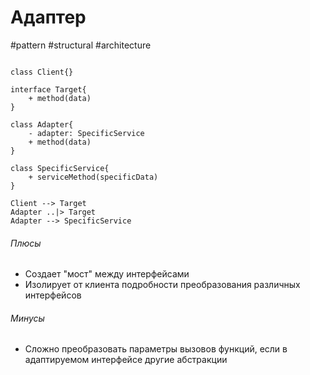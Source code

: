 
# Адаптер
#pattern #structural #architecture 

```plantuml

class Client{}

interface Target{
	+ method(data)
}

class Adapter{
	- adapter: SpecificService
	+ method(data)
}

class SpecificService{
	+ serviceMethod(specificData)
}

Client --> Target
Adapter ..|> Target
Adapter --> SpecificService
```

###### Плюсы
- Создает "мост" между интерфейсами
- Изолирует от клиента подробности преобразования различных интерфейсов
###### Минусы
- Сложно преобразовать параметры вызовов функций, если в адаптируемом интерфейсе другие абстракции